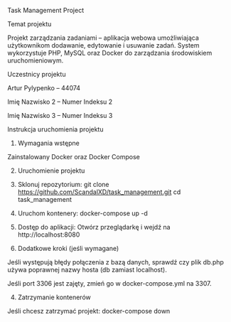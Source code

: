 Task Management Project

Temat projektu

Projekt zarządzania zadaniami – aplikacja webowa umożliwiająca użytkownikom dodawanie, edytowanie i usuwanie zadań. System wykorzystuje PHP, MySQL oraz Docker do zarządzania środowiskiem uruchomieniowym.

Uczestnicy projektu

Artur Pylypenko  – 44074

Imię Nazwisko 2 – Numer Indeksu 2

Imię Nazwisko 3 – Numer Indeksu 3

Instrukcja uruchomienia projektu

1. Wymagania wstępne

Zainstalowany Docker oraz Docker Compose

2. Uruchomienie projektu

 1. Sklonuj repozytorium:
   git clone https://github.com/ScandalXD/task_management.git
   cd task_management

 2. Uruchom kontenery:
       docker-compose up -d

 3. Dostęp do aplikacji: Otwórz przeglądarkę i wejdź na http://localhost:8080


3. Dodatkowe kroki (jeśli wymagane)

Jeśli występują błędy połączenia z bazą danych, sprawdź czy plik db.php używa poprawnej nazwy hosta (db zamiast localhost).

Jeśli port 3306 jest zajęty, zmień go w docker-compose.yml na 3307.

4. Zatrzymanie kontenerów

Jeśli chcesz zatrzymać projekt: docker-compose down